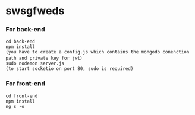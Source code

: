 # swsgfweds

### For back-end
```
cd back-end
npm install
(you have to create a config.js which contains the mongodb conenction path and private key for jwt）
sudo nodemon server.js
(to start socketio on port 80, sudo is required)
```



### For front-end
```
cd front-end
npm install
ng s -o
```
